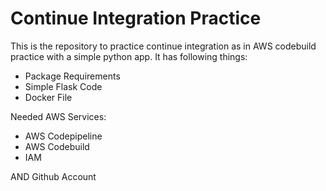 # Continue Integration Practice
This is the repository to practice continue integration as in AWS codebuild practice with a simple python app.
It has following things:
 - Package Requirements
 - Simple Flask Code
 - Docker File

Needed AWS Services:
 - AWS Codepipeline
 - AWS Codebuild
 - IAM

AND Github Account
 
 
